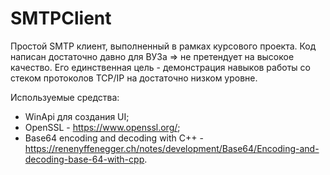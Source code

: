 # SMTPClient
Простой SMTP клиент, выполненный в рамках курсового проекта.
Код написан достаточно давно для ВУЗа => не претендует на высокое качество.
Его единственная цель - демонстрация навыков работы со стеком протоколов TCP/IP на достаточно низком уровне.

Используемые средства:
* WinApi для создания UI;
* OpenSSL - https://www.openssl.org/;
* Base64 encoding and decoding with C++ - https://renenyffenegger.ch/notes/development/Base64/Encoding-and-decoding-base-64-with-cpp.
